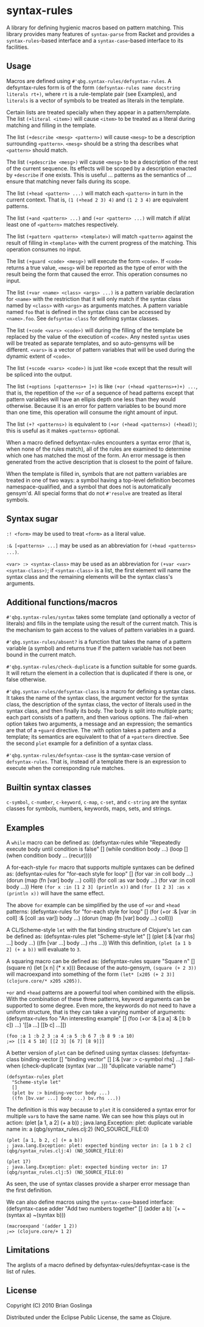 # syntax-rules

A library for defining hygienic macros based on pattern matching. This library
provides many features of `syntax-parse` from Racket and provides a
`syntax-rules`-based interface and a `syntax-case`-based interface to its
facilities.

## Usage

Macros are defined using `#'qbg.syntax-rules/defsyntax-rules`. A defsyntax-rules
form is of the form `(defsyntax-rules name docstring literals rt+)`, where `rt`
is a rule-template pair (see Examples), and `literals` is a vector of symbols to
be treated as literals in the template.

Certain lists are treated specially when they appear in a pattern/template. The
list `(+literal <item>)` will cause `<item>` to be treated as a literal during
matching and filling in the template.

The list `(+describe <mesg> <pattern>)` will cause `<mesg>` to be a description
surrounding `<pattern>`. `<mesg>` should be a string tha describes what
`<pattern>` should match.

The list `(+pdescribe <mesg>)` will cause `<mesg>` to be a description of the
rest of the current sequence. Its effects will be scoped by a description
enacted by `+describe` if one exists. This is useful ... patterns as the
semantics of ... ensure that matching never fails during its scope.

The list `(+head <pattern> ...)` will match each `<pattern>` in turn in the
current context. That is, `(1 (+head 2 3) 4)` and `(1 2 3 4)` are equivalent
patterns.

The list `(+and <pattern> ...)` and `(+or <pattern> ...)` will match if all/at
least one of `<pattern>` matches respectively.

The list `(+pattern <pattern> <template>)` will match `<pattern>` against the
result of filling in `<template>` with the current progress of the matching.
This operation consumes no input.

The list `(+guard <code> <mesg>)` will execute the form `<code>`. If `<code>`
returns a true value, `<mesg>` will be reported as the type of error with the
result being the form that caused the error. This operation consumes no input.

The list `(+var <name> <class> <args> ...)` is a pattern variable declaration
for `<name>` with the restriction that it will only match if the syntax class
named by `<class>` with `<args>` as arguments matches. A pattern variable named
`foo` that is defined in the syntax class can be accessed by `<name>.foo`. See
`defsyntax-class` for defining syntax classes.

The list `(+code <vars> <code>)` will during the filling of the template be
replaced by the value of the execution of `<code>`. Any nested `syntax` uses
will be treated as separate templates, and so auto-gensyms will be different.
`<vars>` is a vector of pattern variables that will be used during the dynamic
extent of `<code>`.

The list `(+scode <vars> <code>)` is just like `+code` except that the result
will be spliced into the output.

The list `(+options [<patterns>+ ]+)` is like
`(+or (+head <patterns>+)+) ...`, that is, the repetition of the `+or` of a
sequence of head patterns except that pattern variables will have an ellipis
depth one less than they would otherwise. Because it is an error for pattern
variables to be bound more than one time, this operation will consume the right
amount of input.

The list `(+? <patterns>)` is equivalent to `(+or (+head <patterns>) (+head))`;
this is useful as it makes `<patterns>` optional.

When a macro defined defsyntax-rules encounters a syntax error (that is, when
none of the rules match), all of the rules are examined to determine which one
has matched the most of the form.  An error message is then generated from the
active description that is closest to the point of failure.

When the template is filled in, symbols that are not pattern variables are
treated in one of two ways: a symbol having a top-level definition becomes
namespace-qualified, and a symbol that does not is automatically gensym'd. All
special forms that do not `#'resolve` are treated as literal symbols.

## Syntax sugar

`:! <form>` may be used to treat `<form>` as a literal value.

`:& [<patterns> ...]` may be used as an abbreviation for
`(+head <patterns> ...)`.

`<var> :> <syntax-class>` may be used as an abbreviation for
`(+var <var> <syntax-class>)`; if `<syntax-class>` is a list, the first element
will name the syntax class and the remaining elements will be the syntax class's
arguments.

## Additional functions/macros

`#'qbg.syntax-rules/syntax` takes some template (and optionally a vector of
literals) and fills in the template using the result of the current match. This
is the mechanism to gain access to the values of pattern variables in a guard.

`#'qbg.syntax-rules/absent?` is a function that takes the name of a pattern
variable (a symbol) and returns true if the pattern variable has not been bound
in the current match.

`#'qbg.syntax-rules/check-duplicate` is a function suitable for some guards. It
will return the element in a collection that is duplicated if there is one, or
false otherwise.

`#'qbg.syntax-rules/defsyntax-class` is a macro for defining a syntax class. It
takes the name of the syntax class, the argument vector for the syntax class,
the description of the syntax class, the vector of literals used in the syntax
class, and then finally its body. The body is split into multiple parts; each
part consists of a pattern, and then various options. The :fail-when option
takes two arguments, a message and an expression; the semantics are that of a
`+guard` directive. The :with option takes a pattern and a template; its
semantics are equivalent to that of a `+pattern` directive. See the second
`plet` example for a definition of a syntax class. 

`#'qbg.syntax-rules/defsyntax-case` is the syntax-case version of
`defsyntax-rules`. That is, instead of a template there is an expression to
execute when the corresponding rule matches.

## Builtin syntax classes

`c-symbol`, `c-number`, `c-keyword`, `c-map`, `c-set`, and `c-string`  are the
syntax classes for symbols, numbers, keywords, maps, sets, and strings.

## Examples

A `while` macro can be defined as:
    (defsyntax-rules while
      "Repeatedly execute body until condition is false"
      []
      (while condition body ...)
      (loop []
        (when condition
	  body ...
	  (recur))))

A for-each-style `for` macro that supports multiple syntaxes can be defined as:
    (defsyntax-rules for
      "for-each style for loop"
      []
      (for var :in coll body ...)
      (dorun (map (fn [var] body ...) coll))
      (for coll :as var body ...)
      (for var :in coll body ...))
Here `(for x :in [1 2 3] (println x))` and `(for [1 2 3] :as x (println x))`
will have the same effect.

The above `for` example can be simplified by the use of `+or` and `+head` patterns:
    (defsyntax-rules for
      "for-each style for loop"
      []
      (for (+or :& [var :in coll]
      	        :& [coll :as var])
	   body ...)
      (dorun (map (fn [var] body ...) coll)))

A CL/Scheme-style `let` with the flat binding structure of Clojure's `let` can
be defined as:
    (defsyntax-rules plet
      "Scheme-style let"
      []
      (plet [:& [var rhs] ...] body ...)
      ((fn [var ...] body ...) rhs ...))
With this definition, `(plet [a 1 b 2] (+ a b))` will evaluate to `3`.

A squaring macro can be defined as:
    (defsyntax-rules square
      "Square n"
      []
      (square n)
      (let [x n]
        (* x x)))
Because of the auto-gensym, `(square (+ 2 3))` will macroexpand into something
of the form `(let* [x205 (+ 2 3)] (clojure.core/* x205 x205))`.

`+or` and `+head` patterns are a powerful tool when combined with the
ellipsis. With the combination of these three patterns, keyword arguments can be
supported to some degree. Even more, the keywords do not need to have a uniform
structure, that is they can take a varying number of arguments:
    (defsyntax-rules foo
      "An interesting example"
      []
      (foo (+or :& [:a a] :& [:b b c]) ...)
      '[[a ...] [[b c] ...]])
    
    (foo :a 1 :b 2 3 :a 4 :a 5 :b 6 7 :b 8 9 :a 10)
    ;=> [[1 4 5 10] [[2 3] [6 7] [8 9]]]

A better version of `plet` can be defined using syntax classes:
    (defsyntax-class binding-vector []
      "binding vector"
      []
      [:& [var :> c-symbol rhs] ...]
      :fail-when (check-duplicate (syntax (var ...))) "duplicate variable name")
    
    (defsyntax-rules plet
      "Scheme-style let"
      []
      (plet bv :> binding-vector body ...)
      ((fn [bv.var ...] body ...) bv.rhs ...))
The definition is this way because to `plet` it is considered a syntax error for
multiple `var`s to have the same name. We can see how this plays out in action:
    (plet [a 1, a 2] (+ a b))
    ; java.lang.Exception: plet: duplicate variable name in: a (qbg/syntax_rules.clj:2) (NO_SOURCE_FILE:0)
    
    (plet [a 1, b 2, c] (+ a b))
    ; java.lang.Exception: plet: expected binding vector in: [a 1 b 2 c] (qbg/syntax_rules.clj:4) (NO_SOURCE_FILE:0)
    
    (plet 17)
    ; java.lang.Exception: plet: expected binding vector in: 17 (qbg/syntax_rules.clj:5) (NO_SOURCE_FILE:0)
As seen, the use of syntax classes provide a sharper error message than the
first definition.

We can also define macros using the `syntax-case`-based interface:
    (defsyntax-case adder
      "Add two numbers together"
      []
      (adder a b)
      `(+ ~(syntax a) ~(syntax b)))
    
    (macroexpand '(adder 1 2))
    ;=> (clojure.core/+ 1 2)

## Limitations

The arglists of a macro defined by defsyntax-rules/defsyntax-case is the list
of rules.

## License

Copyright (C) 2010 Brian Goslinga

Distributed under the Eclipse Public License, the same as Clojure.
